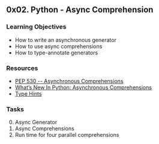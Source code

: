 ## 0x02. Python - Async Comprehension

### Learning Objectives
* How to write an asynchronous generator
* How to use async comprehensions
* How to type-annotate generators


### Resources
- [PEP 530 -- Asynchronous Comprehensions](https://www.python.org/dev/peps/pep-0530/)
- [What’s New In Python: Asynchronous Comprehensions](https://www.python.org/dev/peps/pep-0530/)
- [Type Hints](https://docs.python.org/3/library/typing.html)


### Tasks
0. Async Generator
1. Async Comprehensions
2. Run time for four parallel comprehensions